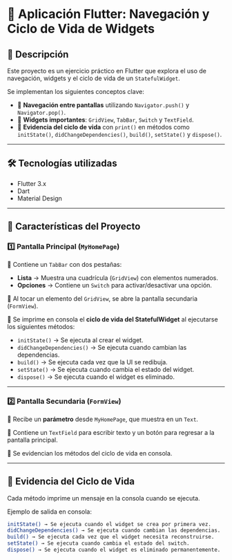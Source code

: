 # 🚀 Aplicación Flutter: Navegación y Ciclo de Vida de Widgets  

## 📖 Descripción  
Este proyecto es un ejercicio práctico en Flutter que explora el uso de navegación, widgets y el ciclo de vida de un `StatefulWidget`.  

Se implementan los siguientes conceptos clave:  
- 📌 **Navegación entre pantallas** utilizando `Navigator.push()` y `Navigator.pop()`.  
- 📌 **Widgets importantes**: `GridView`, `TabBar`, `Switch` y `TextField`.  
- 📌 **Evidencia del ciclo de vida** con `print()` en métodos como `initState()`, `didChangeDependencies()`, `build()`, `setState()` y `dispose()`.  

---

## 🛠️ **Tecnologías utilizadas**  
- Flutter 3.x  
- Dart  
- Material Design  

---

## 🎯 **Características del Proyecto**  
### 1️⃣ **Pantalla Principal (`MyHomePage`)**  
📌 Contiene un `TabBar` con dos pestañas:  
- **Lista** → Muestra una cuadrícula (`GridView`) con elementos numerados.  
- **Opciones** → Contiene un `Switch` para activar/desactivar una opción.  

📌 Al tocar un elemento del `GridView`, se abre la pantalla secundaria (`FormView`).  

📌 Se imprime en consola el **ciclo de vida del StatefulWidget** al ejecutarse los siguientes métodos:  
- `initState()` → Se ejecuta al crear el widget.  
- `didChangeDependencies()` → Se ejecuta cuando cambian las dependencias.  
- `build()` → Se ejecuta cada vez que la UI se redibuja.  
- `setState()` → Se ejecuta cuando cambia el estado del widget.  
- `dispose()` → Se ejecuta cuando el widget es eliminado.  

---

### 2️⃣ **Pantalla Secundaria (`FormView`)**  
📌 Recibe un **parámetro** desde `MyHomePage`, que muestra en un `Text`.  

📌 Contiene un `TextField` para escribir texto y un botón para regresar a la pantalla principal.  

📌 Se evidencian los métodos del ciclo de vida en consola.  

---

## 📸 **Evidencia del Ciclo de Vida**  
Cada método imprime un mensaje en la consola cuando se ejecuta.  

Ejemplo de salida en consola:  
```bash
initState() → Se ejecuta cuando el widget se crea por primera vez.
didChangeDependencies() → Se ejecuta cuando cambian las dependencias.
build() → Se ejecuta cada vez que el widget necesita reconstruirse.
setState() → Se ejecuta cuando cambia el estado del switch.
dispose() → Se ejecuta cuando el widget es eliminado permanentemente.
